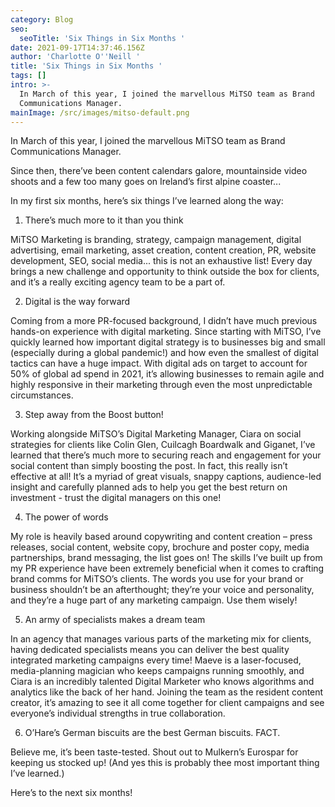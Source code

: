 ```yaml
---
category: Blog
seo:
  seoTitle: 'Six Things in Six Months '
date: 2021-09-17T14:37:46.156Z
author: 'Charlotte O''Neill '
title: 'Six Things in Six Months '
tags: []
intro: >-
  In March of this year, I joined the marvellous MiTSO team as Brand
  Communications Manager. 
mainImage: /src/images/mitso-default.png
---
```

In March of this year, I joined the marvellous MiTSO team as Brand Communications Manager. 

Since then, there’ve been content calendars galore, mountainside video shoots and a few too many goes on Ireland’s first alpine coaster... 

In my first six months, here’s six things I’ve learned along the way: 

1) There’s much more to it than you think 

MiTSO Marketing is branding, strategy, campaign management, digital advertising, email marketing, asset creation, content creation, PR, website development, SEO, social media... this is not an exhaustive list! Every day brings a new challenge and opportunity to think outside the box for clients, and it’s a really exciting agency team to be a part of. 

2) Digital is the way forward 

Coming from a more PR-focused background, I didn’t have much previous hands-on experience with digital marketing. Since starting with MiTSO, I’ve quickly learned how important digital strategy is to businesses big and small (especially during a global pandemic!) and how even the smallest of digital tactics can have a huge impact. With digital ads on target to account for 50% of global ad spend in 2021, it’s allowing businesses to remain agile and highly responsive in their marketing through even the most unpredictable circumstances. 

3) Step away from the Boost button! 

Working alongside MiTSO’s Digital Marketing Manager, Ciara on social strategies for clients like Colin Glen, Cuilcagh Boardwalk and Giganet, I’ve learned that there’s much more to securing reach and engagement for your social content than simply boosting the post. In fact, this really isn’t effective at all! It’s a myriad of great visuals, snappy captions, audience-led insight and carefully planned ads to help you get the best return on investment - trust the digital managers on this one! 

4) The power of words 

My role is heavily based around copywriting and content creation – press releases, social content, website copy, brochure and poster copy, media partnerships, brand messaging, the list goes on! The skills I’ve built up from my PR experience have been extremely beneficial when it comes to crafting brand comms for MiTSO’s clients. The words you use for your brand or business shouldn’t be an afterthought; they’re your voice and personality, and they’re a huge part of any marketing campaign. Use them wisely! 

5) An army of specialists makes a dream team 

In an agency that manages various parts of the marketing mix for clients, having dedicated specialists means you can deliver the best quality integrated marketing campaigns every time! Maeve is a laser-focused, media-planning magician who keeps campaigns running smoothly, and Ciara is an incredibly talented Digital Marketer who knows algorithms and analytics like the back of her hand. Joining the team as the resident content creator, it’s amazing to see it all come together for client campaigns and see everyone’s individual strengths in true collaboration. 

6) O’Hare’s German biscuits are the best German biscuits. FACT. 

Believe me, it’s been taste-tested. Shout out to Mulkern’s Eurospar for keeping us stocked up! (And yes this is probably thee most important thing I’ve learned.) 

Here’s to the next six months!
